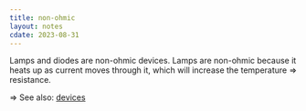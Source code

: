 ```yaml
---
title: non-ohmic
layout: notes
cdate: 2023-08-31
---
```


Lamps and diodes are non-ohmic devices. Lamps are non-ohmic because it heats up as current moves through it, which will increase the temperature => resistance.

=> See also: [devices](/notes/circuits)